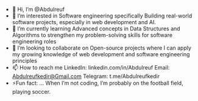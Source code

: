 - 👋 Hi, I’m @Abdulreuf
- 👀 I’m interested in Software engineering specifically Building real-world software projects, especially in web development and AI.
- 🌱 I’m currently learning Advanced concepts in Data Structures and Algorithms to strengthen my problem-solving skills for software engineering roles
- 💞️ I’m looking to collaborate on Open-source projects where I can apply my growing knowledge of web development and software engineering principles
- 📫 How to reach me
       LinkedIn: linkedin.com/in/Abdulreuf
       Email: Abdulreufkedir@Gmail.com
       Telegram: t.me/Abdulreufkedir
- ⚡Fun fact: ...
       When I’m not coding, I’m probably on the football field, playing soccer.    

<!---
Abdulreuf/Abdulreuf is a ✨ special ✨ repository because its `README.md` (this file) appears on your GitHub profile.
You can click the Preview link to take a look at your changes.
--->
